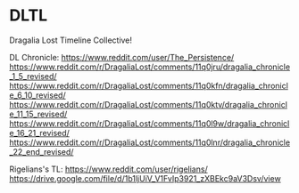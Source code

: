 # DLTL
Dragalia Lost Timeline Collective!


DL Chronicle:
https://www.reddit.com/user/The_Persistence/
https://www.reddit.com/r/DragaliaLost/comments/11q0jru/dragalia_chronicle_1_5_revised/
https://www.reddit.com/r/DragaliaLost/comments/11q0kfn/dragalia_chronicle_6_10_revised/
https://www.reddit.com/r/DragaliaLost/comments/11q0ktv/dragalia_chronicle_11_15_revised/
https://www.reddit.com/r/DragaliaLost/comments/11q0l9w/dragalia_chronicle_16_21_revised/
https://www.reddit.com/r/DragaliaLost/comments/11q0lnr/dragalia_chronicle_22_end_revised/

Rigelians's TL:
https://www.reddit.com/user/rigelians/
https://drive.google.com/file/d/1b1ljUiV_V1FvIp3921_zXBEkc9aV3Dsv/view
